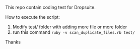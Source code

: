 This repo contain coding test for Dropsuite.

How to execute the script:

1. Modify test/ folder with adding more file or more folder
2. run this command `ruby -v scan_duplicate_files.rb test/`

Thanks